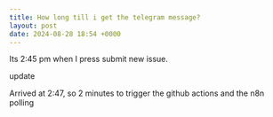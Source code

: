 ```yaml
---
title: How long till i get the telegram message?
layout: post
date: 2024-08-28 18:54 +0000
---
```


Its 2:45 pm when I press submit new issue.

update

Arrived at 2:47, so 2 minutes to trigger the github actions and the n8n polling


